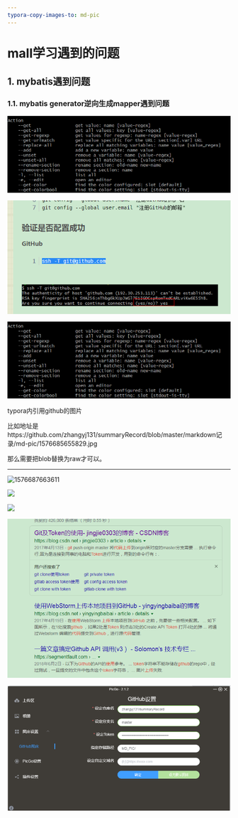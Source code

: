 ```yaml
---
typora-copy-images-to: md-pic
---
```


# mall学习遇到的问题

## 1. mybatis遇到问题

### 1.1. mybatis generator逆向生成mapper遇到问题

![1576685355596](https://github.com/zhangyj131/summaryRecord/raw/master/markdown记录/md-pic/1576685355596.png)

![1576685655829](https://github.com/zhangyj131/summaryRecord/raw/master/markdown记录/md-pic/1576685655829.jpg)



![1576685355596](https://github.com/zhangyj131/summaryRecord/raw/master/markdown记录/md-pic/1576685355596.png)



typora内引用github的图片

比如地址是https://github.com/zhangyj131/summaryRecord/blob/master/markdown记录/md-pic/1576685655829.jpg

那么需要把blob替换为raw才可以。



---

![1576687663611](G:\自己总结的tomcat+spring\zhangyj_github\summaryRecord\markdown记录\md-pic\1576687663611.png)

![](https://i.loli.net/2019/12/19/XMiUTJ9cOfG6KlD.png)



![](https://i.loli.net/2019/12/19/PKDfBnoRea4xQmq.png)



![](https://raw.githubusercontent.com/zhangyj131/summaryRecord/master/MD_PIC/20191219012104.png)





![](https://raw.githubusercontent.com/zhangyj131/summaryRecord/master/MD_PIC/20191219012151.png)







